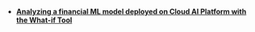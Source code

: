 * [**Analyzing a financial ML model deployed on Cloud AI Platform with the What-if Tool**](https://codelabs.developers.google.com/codelabs/xgb-wit-caip/index.html?index=..%2F..index)

